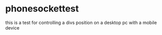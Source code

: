 phonesockettest
===============

this is a test for controlling a divs position on a desktop pc with a mobile device
